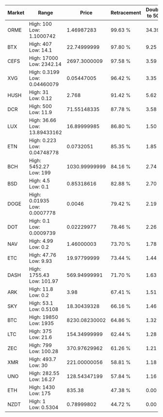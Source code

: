 | Market | Range | Price| Retracement | Doubles to 50% |
| --- | --- | --- | --- | --- |
| ORME | High: 100<br />Low: 1.1000742 | 1.46987283 | 99.63 % | 34.39 |
| BTX | High: 407<br />Low: 14.1 | 22.74999999 | 97.80 % | 9.25 |
| CEFS | High: 17000<br />Low: 2342.14 | 2697.3000009 | 97.58 % | 3.59 |
| XVG | High: 0.3199<br />Low: 0.04460079 | 0.05447005 | 96.42 % | 3.35 |
| HUSH | High: 31<br />Low: 0.12 | 2.768 | 91.42 % | 5.62 |
| DCR | High: 500<br />Low: 11.9 | 71.55148335 | 87.78 % | 3.58 |
| LUX | High: 36.66<br />Low: 13.89433162 | 16.89999985 | 86.80 % | 1.50 |
| ETN | High: 0.223<br />Low: 0.04748778 | 0.0732051 | 85.35 % | 1.85 |
| BCH | High: 5452.27<br />Low: 199 | 1030.99999999 | 84.16 % | 2.74 |
| BSD | High: 4.5<br />Low: 0.1 | 0.85318616 | 82.88 % | 2.70 |
| DOGE | High: 0.01935<br />Low: 0.0007778 | 0.0046 | 79.42 % | 2.19 |
| DOT | High: 0.1<br />Low: 0.0009739 | 0.02229977 | 78.46 % | 2.26 |
| NAV | High: 4.99<br />Low: 0.2 | 1.46000003 | 73.70 % | 1.78 |
| ETC | High: 47.76<br />Low: 9.93 | 19.97799999 | 73.44 % | 1.44 |
| DASH | High: 1755.43<br />Low: 101.97 | 569.94999991 | 71.70 % | 1.63 |
| ARK | High: 11.8<br />Low: 0.2 | 3.98 | 67.41 % | 1.51 |
| SKY | High: 53.1<br />Low: 0.5108 | 18.30439328 | 66.16 % | 1.46 |
| BTC | High: 19850<br />Low: 1935 | 8230.08230002 | 64.86 % | 1.32 |
| LTC | High: 375<br />Low: 21.6 | 154.34999999 | 62.44 % | 1.28 |
| ZEC | High: 799<br />Low: 100.28 | 370.97629962 | 61.26 % | 1.21 |
| XMR | High: 493.7<br />Low: 30 | 221.00000056 | 58.81 % | 1.18 |
| UNO | High: 282.55<br />Low: 16.27 | 128.54347199 | 57.84 % | 1.16 |
| ETH | High: 1430<br />Low: 175 | 835.38 | 47.38 % | 0.00 |
| NZDT | High: 1<br />Low: 0.5304 | 0.78999802 | 44.72 % | 0.00 |
